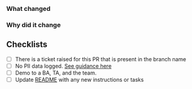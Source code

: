 <!-- Include the Jira ticket number in square brackets as prefix, eg `[DCMAW-XXXX] PR Title` -->
​
### What changed

<!-- Describe the changes in detail - the "what"-->

### Why did it change

<!-- Describe the reason these changes were made - the "why" -->

## Checklists
<!-- Merging this PR is effectively deploying to production. Be mindful to answer accurately. -->

- [ ] There is a ticket raised for this PR that is present in the branch name
- [ ] No PII data logged. [See guidance here](https://govukverify.atlassian.net/wiki/spaces/DCMAW/pages/3502407722/PII+Logging+Considerations)
- [ ] Demo to a BA, TA, and the team.
- [ ] Update [README](./blob/main/README.md) with any new instructions or tasks

